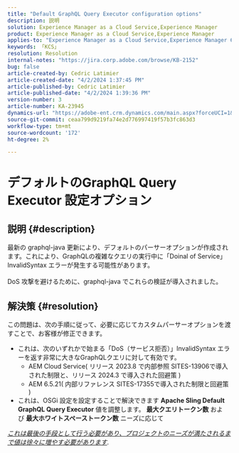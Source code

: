 ```yaml
---
title: "Default GraphQL Query Executor configuration options"
description: 説明
solution: Experience Manager as a Cloud Service,Experience Manager
product: Experience Manager as a Cloud Service,Experience Manager
applies-to: "Experience Manager as a Cloud Service,Experience Manager 6.5"
keywords: 「KCS」
resolution: Resolution
internal-notes: "https://jira.corp.adobe.com/browse/KB-2152"
bug: false
article-created-by: Cedric Latimier
article-created-date: "4/2/2024 1:37:45 PM"
article-published-by: Cedric Latimier
article-published-date: "4/2/2024 1:39:36 PM"
version-number: 3
article-number: KA-23945
dynamics-url: "https://adobe-ent.crm.dynamics.com/main.aspx?forceUCI=1&pagetype=entityrecord&etn=knowledgearticle&id=6a2ee22e-f6f0-ee11-904b-000d3a3110f0"
source-git-commit: ceaa799d9219fa74e2d776997419f57b3fc863d3
workflow-type: tm+mt
source-wordcount: '172'
ht-degree: 2%

---
```


# デフォルトのGraphQL Query Executor 設定オプション

## 説明 {#description}

最新の graphql-java 更新により、デフォルトのパーサーオプションが作成されます。これにより、GraphQLの複雑なクエリの実行中に「Doinal of Service」InvalidSyntax エラーが発生する可能性があります。 <br><br>DoS 攻撃を避けるために、graphql-java でこれらの検証が導入されました。 

## 解決策 {#resolution}


この問題は、次の手順に従って、必要に応じてカスタムパーサーオプションを渡すことで、お客様が修正できます。

- これは、次のいずれかで始まる「DoS（サービス拒否）」InvalidSyntax エラーを返す非常に大きなGraphQLクエリに対して有効です。
   - AEM Cloud Service( リリース 2023.8 で内部参照 SITES-13906で導入された制限と、リリース 2024.3 で導入された回避策 )
   - AEM 6.5.21( 内部リファレンス SITES-17355で導入された制限と回避策 )
- これは、OSGi 設定を設定することで解決できます <b>Apache Sling Default GraphQL Query Executor</b> 値を調整します。 <b>最大クエリトークン数</b> および <b>最大ホワイトスペーストークン数</b> ニーズに応じて


*<u>これは最後の手段として行う必要があり、プロジェクトのニーズが満たされるまで値は徐々に増やす必要があります</u>*.
